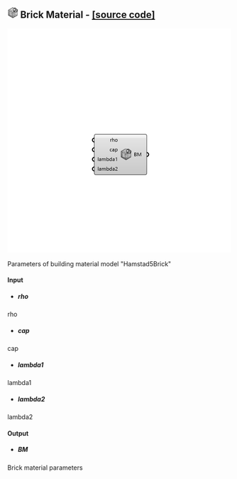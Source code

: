 ## ![](../images/icons/Brick_Material.png) Brick Material - [[source code]](https://github.com/Eddy3D-Dev/Eddy3D-UMCF/blob/release/UMCF/CMP/Building/BrickMaterialCMP.cs)

![](../images/components/Brick_Material.png)

Parameters of building material model "Hamstad5Brick"

#### Input
* ##### rho
rho
* ##### cap
cap
* ##### lambda1
lambda1
* ##### lambda2
lambda2

#### Output
* ##### BM
Brick material parameters